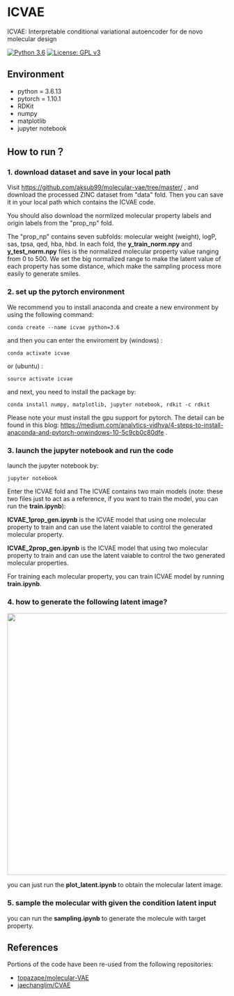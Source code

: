 # ICVAE
ICVAE: Interpretable conditional variational autoencoder for de novo molecular design

[![Python 3.6](https://img.shields.io/badge/python-3.6-yellow.svg)](https://www.python.org/downloads/release/python-367/)
[![License: GPL v3](https://img.shields.io/badge/License-MIT-blue.svg)](https://opensource.org/licenses/MIT)

## Environment
- python = 3.6.13
- pytorch = 1.10.1
- RDKit
- numpy
- matplotlib
- jupyter notebook

## How to run？
### 1. download dataset and save in your local path
Visit https://github.com/aksub99/molecular-vae/tree/master/ , and download the processed ZINC dataset from "data" fold. Then you can save it in your local path which contains the ICVAE code.

You should also download the normlized molecular property labels and origin labels from the "prop_np" fold.  

The "prop_np" contains seven subfolds: molecular weight (weight), logP, sas, tpsa, qed, hba, hbd. In each fold,  the **y_train_norm.npy** and **y_test_norm.npy** files is the normalized molecular property value ranging from 0 to 500. We set the big normalized range to make the latent value of each property has some distance, which make the sampling process more easily to generate  smiles.

### 2. set up the pytorch environment
We recommend you to install anaconda and create a new environment by using the following command:
```
conda create --name icvae python=3.6
```
and then you can enter the enviroment by (windows) :
```
conda activate icvae
```
or (ubuntu) :
```
source activate icvae
```
and next, you need to install the package by:

```
conda install numpy, matplotlib, jupyter notebook, rdkit -c rdkit
```

Please note your must install the gpu support for pytorch. The detail can be found in this blog: https://medium.com/analytics-vidhya/4-steps-to-install-anaconda-and-pytorch-onwindows-10-5c9cb0c80dfe .

### 3. launch the jupyter notebook and run the code

launch the jupyter notebook by:
```
jupyter notebook
```
Enter the ICVAE fold and The ICVAE contains two main models (note: these two files just to act as a reference, if you want to train the model, you can  run the **train.ipynb**):

**ICVAE_1prop_gen.ipynb** is the ICVAE model that using one molecular property to train and can use the latent vaiable to control the generated molecular property. 

**ICVAE_2prop_gen.ipynb** is the ICVAE model that using two molecular property to train and can use the latent vaiable to control the two generated molecular properties.

For training each molecular property, you can train ICVAE model by running **train.ipynb**.

### 4. how to generate the following latent image?
<img src="https://github.com/forestspike/ICVAE/blob/main/result/image/MW_latent.jpg" width="600" />

you can just run the **plot_latent.ipynb** to obtain the molecular latent image.

### 5. sample the molecular with given the condition latent input

you can run the **sampling.ipynb** to generate the molecule with target property.

## References
Portions of the code have been re-used from the following repositories:
 * [topazape/molecular-VAE](https://github.com/topazape/molecular-VAE)
 * [jaechanglim/CVAE](https://github.com/jaechanglim/CVAE)
